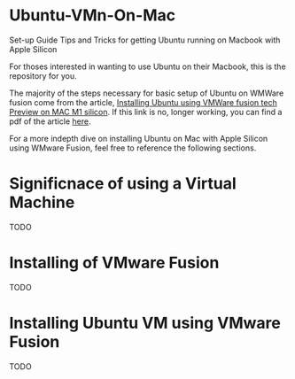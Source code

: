 # Ubuntu-VMn-On-Mac
Set-up Guide Tips and Tricks for getting Ubuntu running on Macbook with Apple Silicon

For thoses interested in wanting to use Ubuntu on their Macbook, this is the repository for you.

The majority of the steps necessary for basic setup of Ubuntu on WMWare fusion come from the article, [Installing Ubuntu using VMWare fusion tech Preview on MAC M1 silicon](https://dev.to/daud99/installing-ubuntu-using-vmware-fusion-tech-preview-on-mac-m1-silicon-4b0e). If this link is no, longer working, you can find a pdf of the article [here](https://github.com/BillyMazotti/Ubuntu-With-VMware-Fusion-On-Mac/blob/main/Installing%20Ubuntu%20using%20VMWare%20fusion%20tech%20Preview%20on%20MAC%20M1%20silicon%20-%20DEV%20Community.pdf).

For a more indepth dive on installing Ubuntu on Mac with Apple Silicon using WMware Fusion, feel free to reference the following sections.

# Significnace of using a Virtual Machine
TODO

# Installing of VMware Fusion
TODO

# Installing Ubuntu VM using VMware Fusion
TODO

